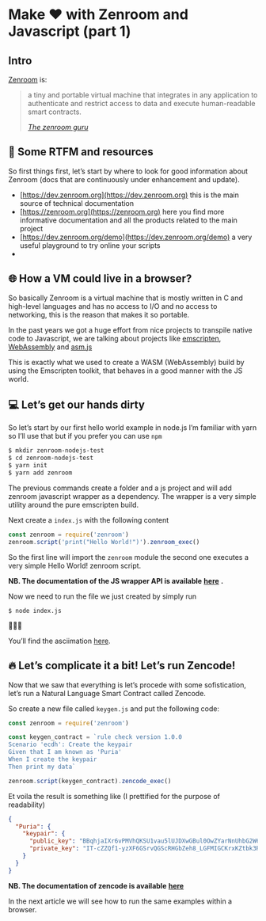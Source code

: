 # Make ❤️ with Zenroom and Javascript (part 1)

## Intro

[Zenroom](https://zenroom.org) is:

> a tiny and portable virtual machine that integrates in any application to authenticate and restrict access to data and execute human-readable smart contracts.
> 
> <cite><a href="https://www.zenroom.org">The zenroom guru</a> </cite>


## 📑 Some RTFM and resources

So first things first, let’s start by where to look for good information about Zenroom (docs that are continuously under enhancement and update).

- [https://dev.zenroom.org](https://dev.zenroom.org) this is the main source of technical documentation
- [https://zenroom.org](https://zenroom.org) here you find more informative documentation and all the products related to the main project
- [https://dev.zenroom.org/demo](https://dev.zenroom.org/demo) a very useful playground to try online your scripts
- 
## 🌐 How a VM could live in a browser?

So basically Zenroom is a virtual machine that is mostly written in C and high-level languages and has no access to I/O and no access to networking, this is the reason that makes it so portable.


In the past years we got a huge effort from nice projects to transpile native code to Javascript, we are talking about projects like [emscripten](https://emscripten.org/), [WebAssembly](https://webassembly.org/) and [asm.js](http://asmjs.org/)


This is exactly what we used to create a WASM (WebAssembly) build by using the Emscripten toolkit, that behaves in a good manner with the JS world.

## 💻 Let’s get our hands dirty

So let’s start by our first hello world example in node.js I’m familiar with yarn so I’ll use that but if you prefer you can use `npm `


```bash
$ mkdir zenroom-nodejs-test
$ cd zenroom-nodejs-test 
$ yarn init 
$ yarn add zenroom
```


The previous commands create a folder and a js project and will add zenroom javascript wrapper as a dependency. The wrapper is a very simple utility around the pure emscripten build.


Next create a `index.js` with the following content

```javascript
const zenroom = require('zenroom')
zenroom.script('print("Hello World!")').zenroom_exec()
```

So the first line will import the `zenroom` module the second one executes a very simple Hello World! zenroom script.


**NB. The documentation of the JS wrapper API is available** [**here**](https://github.com/DECODEproject/Zenroom/tree/master/bindings/javascript) **.**


Now we need to run the file we just created by simply run


`$ node index.js`


🎉🎉🎉


You’ll find the asciimation [here](https://asciinema.org/a/274518).

## 🔥 Let’s complicate it a bit! Let’s run Zencode!

Now that we saw that everything is let’s procede with some sofistication, let’s run a Natural Language Smart Contract called Zencode.


So create a new file called `keygen.js` and put the following code:


```javascript
const zenroom = require('zenroom')

const keygen_contract = `rule check version 1.0.0
Scenario 'ecdh': Create the keypair
Given that I am known as 'Puria'
When I create the keypair
Then print my data`

zenroom.script(keygen_contract).zencode_exec()
```



Et voila the result is something like (I prettified for the purpose of readability)


```json
{
  "Puria": {
    "keypair": {
      "public_key": "BBqhjaIXr6vPMVhQKSU1vau5lUJDXwGBul0OwZYarNnUhbG2W6bMY-uo2dH-W4ymjx-vU_3agTQm2N1F25xq8o74DutvNW3ZX8GHROa5zIi7TIDoXy-_5sSyKBeVnGZ9IrFkoo9R2cbtREjOE6hgZ-Q",
      "private_key": "IT-cZZQf1-yzXF6GSrvQGScRHGbZeh8_LGFMIGCKrxKZtbk3RJbWXLlBlOfJ3oAWgaaYa5mc9iM"
    }
  }
}
```


**NB. The documentation of zencode is available** [**here**](/pages/zencode)


In the next article we will see how to run the same examples within a browser.



